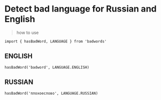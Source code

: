 # Detect bad language for Russian and English

> how to use

`import { hasBadWord, LANGUAGE } from 'badwords'`
## ENGLISH
`hasBadWord('badword', LANGUAGE.ENGLISH)`

## RUSSIAN
`hasBadWord('плохоеслово', LANGUAGE.RUSSIAN)`